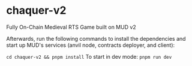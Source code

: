 # chaquer-v2
Fully On-Chain Medieval RTS Game built on MUD v2


Afterwards, run the following commands to install the dependencies and start up MUD's services (anvil node, contracts deployer, and client):

`cd chaquer-v2 && pnpm install`
To start in dev mode:
`pnpm run dev`
